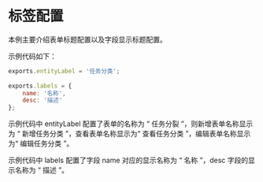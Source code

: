 # 标签配置

本例主要介绍表单标题配置以及字段显示标题配置。

示例代码如下：

```js
exports.entityLabel = '任务分类';
 
exports.labels = {
	name: '名称',
	desc: '描述'
};

```
示例代码中 entityLabel 配置了表单的名称为 “ 任务分裂 ”，则新增表单名称显示为 “ 新增任务分类 ”，查看表单名称显示为“ 查看任务分类 ”，编辑表单名称显示为“ 编辑任务分类 ”。

示例代码中 labels 配置了字段 name 对应的显示名称为 “ 名称 ”，desc 字段的显示名称为 “ 描述 ”。
